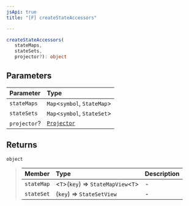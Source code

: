 ```yaml
---
jsApi: true
title: "[F] createStateAccessors"

---
```

```ts
createStateAccessors(
   stateMaps, 
   stateSets, 
   projector?): object
```

## Parameters

| Parameter | Type |
| :------ | :------ |
| `stateMaps` | `Map`<`symbol`, `StateMap`\> |
| `stateSets` | `Map`<`symbol`, `StateSet`\> |
| `projector`? | [`Projector`](../interfaces/Projector.md) |

## Returns

`object`

> | Member | Type | Description |
> | :------ | :------ | :------ |
> | `stateMap` | <`T`\>(`key`) => `StateMapView`<`T`\> | - |
> | `stateSet` | (`key`) => `StateSetView` | - |
>
